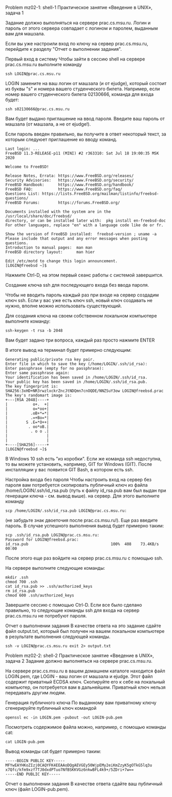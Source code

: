 Problem mz02-1: shell-1
Практическое занятие «Введение в UNIX», задача 1

Задание должно выполняться на сервере prac.cs.msu.ru. Логин и пароль от этого сервера совпадает с логином и паролем, выданным вам для машзала.

Если вы уже настроили вход по ключу на сервер prac.cs.msu.ru, перейдите к разделу "Отчет о выполнении задания".

Первый вход в систему
Чтобы зайти в сессию shell на сервере prac.cs.msu.ru выполните команду
```
ssh LOGIN@prac.cs.msu.ru
```
LOGIN замените на ваш логин от машзала (и от ejudge), который состоит из буквы "s" и номера вашего студенческого билета. Например, если номер вашего студенческого билета 02130666, команда для входа будет:
```
ssh s02130666@prac.cs.msu.ru
```
Вам будет выдано приглашение на ввод пароля. Введите ваш пароль от машзала (от машзала, а не от ejudge!).

Если пароль введен правильно, вы получите в ответ некоторый текст, за которым следуюет приглашение ко вводу команд.
```
Last login: ...
FreeBSD 11.3-RELEASE-p11 (MINI) #2 r363310: Sat Jul 18 19:00:35 MSK 2020

Welcome to FreeBSD!

Release Notes, Errata: https://www.FreeBSD.org/releases/
Security Advisories:   https://www.FreeBSD.org/security/
FreeBSD Handbook:      https://www.FreeBSD.org/handbook/
FreeBSD FAQ:           https://www.FreeBSD.org/faq/
Questions List: https://lists.FreeBSD.org/mailman/listinfo/freebsd-questions/
FreeBSD Forums:        https://forums.FreeBSD.org/

Documents installed with the system are in the /usr/local/share/doc/freebsd/
directory, or can be installed later with:  pkg install en-freebsd-doc
For other languages, replace "en" with a language code like de or fr.

Show the version of FreeBSD installed:  freebsd-version ; uname -a
Please include that output and any error messages when posting questions.
Introduction to manual pages:  man man
FreeBSD directory layout:      man hier

Edit /etc/motd to change this login announcement.
[LOGIN@freebsd ~]$
```
Нажмите Ctrl-D, на этом первый сеанс работы с системой завершится.

Создание ключа ssh для последующего входа без ввода пароля.

Чтобы не вводить пароль каждый раз при входе на сервер создадим ключ ssh. Если у вас уже есть ключ ssh, новый ключ создавать не нужно, вполне можно использовать существующий.

Для создания ключа на своем собственном локальном компьютере выполните команду:
```
ssh-keygen -t rsa -b 2048
```
Вам будет задано три вопроса, каждый раз просто нажмите ENTER

В итоге вывод на терминал будет примерно следующим:
```
Generating public/private rsa key pair.
Enter file in which to save the key (/home/LOGIN/.ssh/id_rsa):
Enter passphrase (empty for no passphrase):
Enter same passphrase again:
Your identification has been saved in /home/LOGIN/.ssh/id_rsa.
Your public key has been saved in /home/LOGIN/.ssh/id_rsa.pub.
The key fingerprint is:
SHA256:3xHD+NR3rwzlxckrZncJtNDQmn7cnOQDE/NNZSuY3ow LOGIN@freebsd.prac
The key's randomart image is:
+---[RSA 2048]----+
|           o+.  +|
|           o=*oo+|
|          .oB+*=*|
|          .=+Bo=*|
|        S .E=*O++|
|         . oo*oB.|
|          . o o .|
|                 |
|                 |
+----[SHA256]-----+
[LOGIN@freebsd ~]$
```
В Windows 10 ssh есть "из коробки". Если же команда ssh недоступна, то вы можете установить, например, GIT for Windows (GIT). После инсталляции у вас появится GIT Bash, в котором есть ssh.

Настройка входа без пароля
Чтобы настроить вход на сервер без пароля вам потребуется скопировать публичный ключ из файла /home/LOGIN/.ssh/id_rsa.pub (путь к файлу id_rsa.pub вам был выдан при генерации ключа - см. вывод выше). на сервер. Для этого выполните команду
```
scp /home/LOGIN/.ssh/id_rsa.pub LOGIN@prac.cs.msu.ru:
```
(не забудьте знак двоеточия после prac.cs.msu.ru!). Еще раз введите пароль. В случае успешного выполнения вывод будет примерно таким:
```
scp .ssh/id_rsa.pub LOGIN@prac.cs.msu.ru:
Password for LOGIN@freebsd.prac:
id_rsa.pub                                    100%  408    73.4KB/s   00:00
```
После этого еще раз войдите на сервер prac.cs.msu.ru с помощью ssh.

На сервере выполните следующие команды:
```
mkdir .ssh
chmod 700 .ssh
cat id_rsa.pub >> .ssh/authorized_keys
rm id_rsa.pub
chmod 600 .ssh/authorized_keys
```
Завершите сессию с помощью Ctrl-D. Если все было сделано правильно, то следующие команды ssh для входа на сервер prac.cs.msu.ru не потребуют пароля.

Отчет о выполнении задания
В качестве ответа на это задание сдайте файл output.txt, который был получен на вашем локальном компьютере в результате выполнения следующей команды.
```
ssh -v LOGIN@prac.cs.msu.ru exit 2> output.txt
```


Problem mz02-2: shell-2
Практическое занятие «Введение в UNIX», задача 2
Задание должно выполняться на сервере prac.cs.msu.ru.

На сервере prac.cs.msu.ru в вашем домашнем каталоге находится файл LOGIN.pem, где LOGIN - ваш логин от машзала и ejudge. Этот файл содержит приватный ECDSA ключ. Скопируйте его к себе на локальный компьютер, он потребуется вам в дальнейшем. Приватный ключ нельзя передавать другим людям.

Генерация публичного ключа
По выданному вам приватному ключу сгенерируйте публичный ключ командой
```
openssl ec -in LOGIN.pem -pubout -out LOGIN-pub.pem
```
Посмотреть содержимое файла можно, например, с помощью команды cat:
```
cat LOGIN-pub.pem
```
Вывод команды cat будет примерно таким:
```
-----BEGIN PUBLIC KEY-----
MFYwEAYHKoZIzj0CAQYFK4EEAAoDQgAEVGEy50WjpEMy2eiKmZzyK5gOTkG5lq3u
x7Qfc/kfm9xzf7TJ0dxdPTuo7NfBSKKVGz6nkwBFL4k9+/5ZDri+7w==
-----END PUBLIC KEY-----
```
Отчет о выполнении задания
В качестве ответа сдайте ваш публичный ключ (файл LOGIN-pub.pem).
